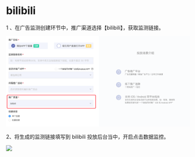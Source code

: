 # bilibili

1 、在广告监测创建环节中，推广渠道选择【bilibili】，获取监测链接。

![](../../.gitbook/assets/image%20%2874%29.png)

2、将生成的监测链接填写到 bilibili 投放后台当中，开启点击数据监控。

![](blob:https://app.gitbook.com/5dc90459-1c01-4caa-8e0f-5e998de2de9d)

